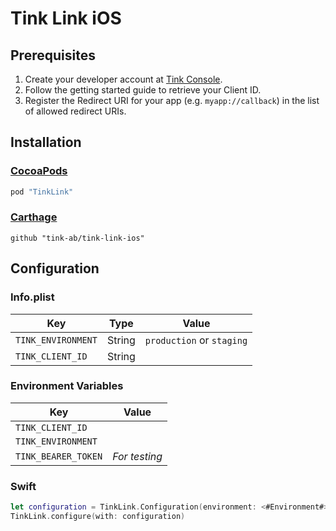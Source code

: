 # Tink Link iOS

## Prerequisites
1. Create your developer account at [Tink Console](https://console.tink.com/).
2. Follow the getting started guide to retrieve your Client ID.
3. Register the Redirect URI for your app (e.g. `myapp://callback`) in the list of allowed redirect URIs.

## Installation

### [CocoaPods](https://cocoapods.org)
```ruby
pod "TinkLink"
```

### [Carthage](https://github.com/Carthage/Carthage)
```ogdl
github "tink-ab/tink-link-ios"
```

## Configuration

### Info.plist
Key | Type | Value
--- | ---- | -----
`TINK_ENVIRONMENT` | String | `production` or `staging` 
`TINK_CLIENT_ID` | String |

### Environment Variables
Key | Value
--- | -----
`TINK_CLIENT_ID` | 
`TINK_ENVIRONMENT` | 
`TINK_BEARER_TOKEN` | *For testing*

### Swift
```swift
let configuration = TinkLink.Configuration(environment: <#Environment#>, clientId: <#String#>)
TinkLink.configure(with: configuration)
```
